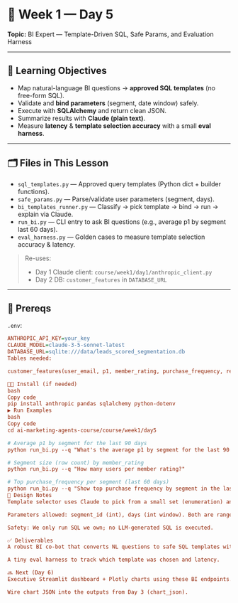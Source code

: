 # 📘 Week 1 — Day 5
**Topic:** BI Expert — Template-Driven SQL, Safe Params, and Evaluation Harness

---

## 🎯 Learning Objectives
- Map natural-language BI questions → **approved SQL templates** (no free-form SQL).
- Validate and **bind parameters** (segment, date window) safely.
- Execute with **SQLAlchemy** and return clean JSON.
- Summarize results with **Claude (plain text)**.
- Measure **latency** & **template selection accuracy** with a small **eval harness**.

---

## 🗂 Files in This Lesson
- `sql_templates.py` — Approved query templates (Python dict + builder functions).
- `safe_params.py` — Parse/validate user parameters (segment, days).
- `bi_templates_runner.py` — Classify → pick template → bind → run → explain via Claude.
- `run_bi.py` — CLI entry to ask BI questions (e.g., average p1 by segment last 60 days).
- `eval_harness.py` — Golden cases to measure template selection accuracy & latency.

> Re-uses:
> - Day 1 Claude client: `course/week1/day1/anthropic_client.py`
> - Day 2 DB: `customer_features` in `DATABASE_URL`

---

## 🧩 Prereqs
`.env`:
```ini
ANTHROPIC_API_KEY=your_key
CLAUDE_MODEL=claude-3-5-sonnet-latest
DATABASE_URL=sqlite:///data/leads_scored_segmentation.db
Tables needed:

customer_features(user_email, p1, member_rating, purchase_frequency, recency_days, [segment])

🧑‍💻 Install (if needed)
bash
Copy code
pip install anthropic pandas sqlalchemy python-dotenv
▶️ Run Examples
bash
Copy code
cd ai-marketing-agents-course/course/week1/day5

# Average p1 by segment for the last 90 days
python run_bi.py --q "What's the average p1 by segment for the last 90 days?"

# Segment size (row count) by member_rating
python run_bi.py --q "How many users per member rating?"

# Top purchase_frequency per segment (last 60 days)
python run_bi.py --q "Show top purchase frequency by segment in the last 60 days"
🧠 Design Notes
Template selector uses Claude to pick from a small set (enumeration) and to keep answers concise.

Parameters allowed: segment_id (int), days (int window). Both are range-checked.

Safety: We only run SQL we own; no LLM-generated SQL is executed.

✅ Deliverables
A robust BI co-bot that converts NL questions to safe SQL templates with bound params.

A tiny eval harness to track which template was chosen and latency.

🔜 Next (Day 6)
Executive Streamlit dashboard + Plotly charts using these BI endpoints.

Wire chart JSON into the outputs from Day 3 (chart_json).

